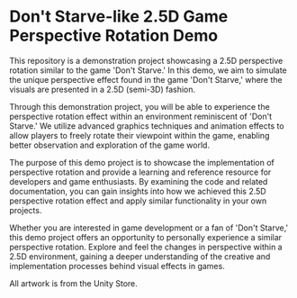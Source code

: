 # Don't Starve-like 2.5D Game Perspective Rotation Demo
This repository is a demonstration project showcasing a 2.5D perspective rotation similar to the game 'Don't Starve.' In this demo, we aim to simulate the unique perspective effect found in the game 'Don't Starve,' where the visuals are presented in a 2.5D (semi-3D) fashion.

Through this demonstration project, you will be able to experience the perspective rotation effect within an environment reminiscent of 'Don't Starve.' We utilize advanced graphics techniques and animation effects to allow players to freely rotate their viewpoint within the game, enabling better observation and exploration of the game world.

The purpose of this demo project is to showcase the implementation of perspective rotation and provide a learning and reference resource for developers and game enthusiasts. By examining the code and related documentation, you can gain insights into how we achieved this 2.5D perspective rotation effect and apply similar functionality in your own projects.

Whether you are interested in game development or a fan of 'Don't Starve,' this demo project offers an opportunity to personally experience a similar perspective rotation. Explore and feel the changes in perspective within a 2.5D environment, gaining a deeper understanding of the creative and implementation processes behind visual effects in games.

All artwork is from the Unity Store.
